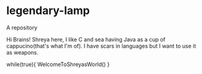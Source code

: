 # legendary-lamp
A repository

Hi Brains!
Shreya here, I like C and sea having Java as a cup of cappucino(that's what I'm of).
I have scars in languages but I want to use it as weapons.

while(true){
  WelcomeToShreyasWorld()
  }
